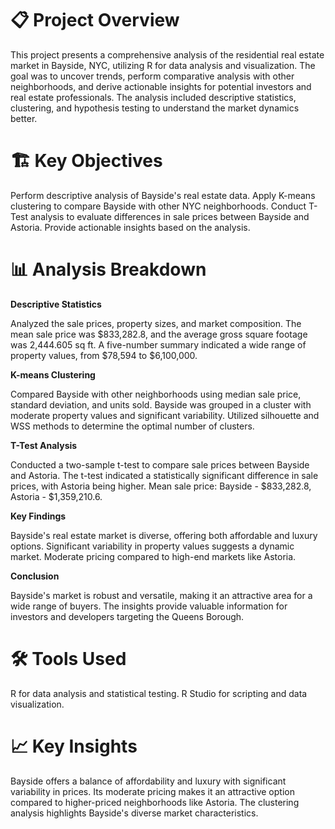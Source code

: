 # 📋 Project Overview
This project presents a comprehensive analysis of the residential real estate market in Bayside, NYC, utilizing R for data analysis and visualization. The goal was to uncover trends, perform comparative analysis with other neighborhoods, and derive actionable insights for potential investors and real estate professionals. The analysis included descriptive statistics, clustering, and hypothesis testing to understand the market dynamics better.

# 🏗️ Key Objectives
Perform descriptive analysis of Bayside's real estate data.
Apply K-means clustering to compare Bayside with other NYC neighborhoods.
Conduct T-Test analysis to evaluate differences in sale prices between Bayside and Astoria.
Provide actionable insights based on the analysis.

# 📊 Analysis Breakdown

**Descriptive Statistics**

Analyzed the sale prices, property sizes, and market composition.
The mean sale price was $833,282.8, and the average gross square footage was 2,444.605 sq ft.
A five-number summary indicated a wide range of property values, from $78,594 to $6,100,000.

**K-means Clustering**

Compared Bayside with other neighborhoods using median sale price, standard deviation, and units sold.
Bayside was grouped in a cluster with moderate property values and significant variability.
Utilized silhouette and WSS methods to determine the optimal number of clusters.

**T-Test Analysis**

Conducted a two-sample t-test to compare sale prices between Bayside and Astoria.
The t-test indicated a statistically significant difference in sale prices, with Astoria being higher.
Mean sale price: Bayside - $833,282.8, Astoria - $1,359,210.6.

**Key Findings**

Bayside's real estate market is diverse, offering both affordable and luxury options.
Significant variability in property values suggests a dynamic market.
Moderate pricing compared to high-end markets like Astoria.

**Conclusion**

Bayside's market is robust and versatile, making it an attractive area for a wide range of buyers.
The insights provide valuable information for investors and developers targeting the Queens Borough.

# 🛠️ Tools Used

R for data analysis and statistical testing.
R Studio for scripting and data visualization.

# 📈 Key Insights

Bayside offers a balance of affordability and luxury with significant variability in prices.
Its moderate pricing makes it an attractive option compared to higher-priced neighborhoods like Astoria.
The clustering analysis highlights Bayside's diverse market characteristics.
